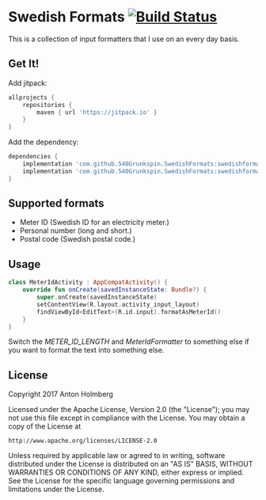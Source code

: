 # Swedish Formats [![Build Status](https://travis-ci.org/540Grunkspin/swedishformats.svg?branch=master)](https://travis-ci.org/540Grunkspin/swedishformats)

This is a collection of input formatters that I use on an every day basis.

## Get It!

Add jitpack:

```groovy
allprojects {
    repositories {
        maven { url 'https://jitpack.io' }
    }
}
```

Add the dependency:

```groovy
dependencies {
    implementation 'com.github.540Grunkspin.SwedishFormats:swedishformats:1.0'
    implementation 'com.github.540Grunkspin.SwedishFormats:swedishformats-android:1.0'
}
```

## Supported formats

* Meter ID (Swedish ID for an electricity meter.)
* Personal number (long and short.)
* Postal code (Swedish postal code.)

## Usage

```kotlin
class MeterIdActivity : AppCompatActivity() {
    override fun onCreate(savedInstanceState: Bundle?) {
        super.onCreate(savedInstanceState)
        setContentView(R.layout.activity_input_layout)
        findViewById<EditText>(R.id.input).formatAsMeterId()
    }
}
```

Switch the *METER_ID_LENGTH* and *MeterIdFormatter* to something else if you want to format the text
into something else.

## License

Copyright 2017 Anton Holmberg

Licensed under the Apache License, Version 2.0 (the "License");
you may not use this file except in compliance with the License.
You may obtain a copy of the License at

    http://www.apache.org/licenses/LICENSE-2.0

Unless required by applicable law or agreed to in writing, software
distributed under the License is distributed on an "AS IS" BASIS,
WITHOUT WARRANTIES OR CONDITIONS OF ANY KIND, either express or implied.
See the License for the specific language governing permissions and
limitations under the License.